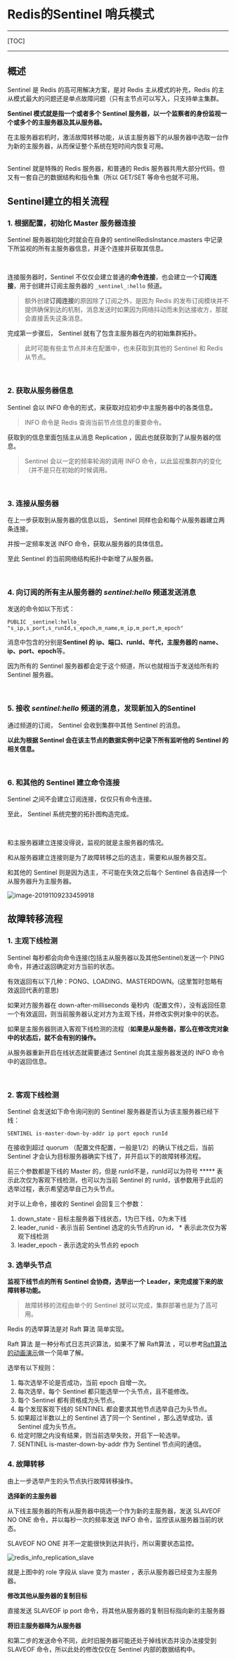 # Redis的Sentinel 哨兵模式

---

[TOC]

---





##  概述

Sentinel 是 Redis 的高可用解决方案，是对 Redis 主从模式的补充，Redis 的主从模式最大的问题还是单点故障问题（只有主节点可以写入，只支持单主集群。

**Sentinel 模式就是指一个或者多个 Sentinel 服务器，以一个监察者的身份监视一个或多个的主服务器及其从服务器。**

在主服务器宕机时，激活故障转移功能，从该主服务器下的从服务器中选取一台作为新的主服务器，从而保证整个系统在短时间内恢复可用。

<br>Sentinel 就是特殊的 Redis 服务器，和普通的 Redis 服务器共用大部分代码，但又有一套自己的数据结构和指令集（所以 GET/SET 等命令也就不可用。



## Sentinel建立的相关流程

### 1. 根据配置，初始化 Master 服务器连接

 Sentinel 服务器初始化时就会在自身的 sentinelRedisInstance.masters 中记录下所监视的所有主服务器信息，并逐个连接并获取其信息。

<br>

连接服务器时，Sentinel 不仅仅会建立普通的**命令连接**，也会建立一个**订阅连接**，用于创建并订阅主服务器的 `_sentinel_:hello` 频道。

> 额外创建**订阅连接**的原因除了订阅之外，是因为 Redis 的发布订阅模块并不提供确保到达的机制，消息发送时如果因为网络抖动而未到达接收方，那就会直接丢失这条消息。

完成第一步骤后， Sentinel 就有了包含主服务器在内的初始集群拓扑。

> 此时可能有些主节点并未在配置中，也未获取到其他的 Sentinel 和 Redis 从节点。

<br>

### 2. 获取从服务器信息

 Sentinel 会以 INFO 命令的形式，来获取对应初步中主服务器中的各类信息。

> INFO 命令是 Redis 查询当前节点信息的重要命令。

获取到的信息里面包括主从消息 Replication ，因此也就获取到了从服务器的信息。 

> Sentinel 会以一定的频率轮询的调用 INFO 命令，以此监视集群内的变化（并不是只在初始的时候调用。

<br>

### 3. 连接从服务器

 在上一步获取到从服务器的信息以后， Sentinel 同样也会和每个从服务器建立两条连接。

并按一定频率发送 INFO 命令，获取从服务器的具体信息。

至此 Sentinel 的当前网络结构拓扑中新增了从服务器。

<br>

### 4. 向订阅的所有主从服务器的 _sentinel:hello_ 频道发送消息

发送的命令如以下形式：

```
PUBLIC _sentinel:hello_  "s_ip,s_port,s_runId,s_epoch,m_name,m_ip,m_port,m_epoch"
```

消息中包含的分别是**Sentinel 的 ip、端口、runId、年代，主服务器的 name、ip、port、epoch**等。

因为所有的 Sentinel 服务器都会定于这个频道，所以也就相当于发送给所有的 Sentinel 服务器。

<br>

### 5. 接收 _sentinel:hello_ 频道的消息，发现新加入的Sentinel

通过频道的订阅， Sentinel 会收到集群中其他 Sentinel 的消息。

**以此为根据 Sentinel 会在该主节点的数据实例中记录下所有监听他的 Sentinel 的相关信息。**

<br>

### 6. 和其他的 Sentinel 建立命令连接

 Sentinel 之间不会建立订阅连接，仅仅只有命令连接。

至此， Sentinel 系统完整的拓扑图构造完成。

<br>

和主服务器建立连接没得说，监视的就是主服务器的情况。

和从服务器建立连接则是为了故障转移之后的选主，需要和从服务器交互。

和其他的 Sentinel 则是因为选主，不可能在失效之后每个 Sentinel 各自选择一个从服务器升为主服务器。

![image-20191109233459918](assets/Sentinel%E7%BB%93%E6%9E%84-1633570372358.png)



## 故障转移流程

### 1. 主观下线检测

Sentinel 每秒都会向命令连接(包括主从服务器以及其他Sentinel)发送一个 PING 命令，并通过返回确定对方当前的状态。

有效返回有以下几种：PONG、LOADING、MASTERDOWN。(这里暂时忽略有效返回代表的意思)

如果对方服务器在 down-after-milliseconds 毫秒内（配置文件），没有返回任意一个有效返回，则当前服务器认定对方为主观下线，并修改实例对象中的状态。

如果是主服务器则进入客观下线检测的流程（**如果是从服务器，那么在修改完对象中的状态后，就不会有别的操作。**

从服务器重新开启在线状态就需要通过 Sentinel 向其主服务器发送的 INFO 命令中的返回信息。

<br>

### 2. 客观下线检测

 Sentinel 会发送如下命令询问别的 Sentinel 服务器是否认为该主服务器已经下线：

```
SENTINEL is-master-down-by-addr ip port epoch runId
```

在接收到超过 quorum （配置文件配置，一般是1/2）的确认下线之后，当前 Sentinel 才会认为目标服务器确实下线了，并开启以下的故障转移流程。

前三个参数都是下线的 Master 的，但是 runId不是，runId可以为符号 ***** 表示此次仅为客观下线检测，也可以为当前 Sentinel 的 runId，该参数用于此后的选举过程，表示希望选举自己为头节点。

对于以上命令，接收的 Sentinel 会回复三个参数：

1.  down_state    -   目标主服务器下线状态，1为已下线，0为未下线
2.  leader_runid   -   表示当前 Sentinel 选定的头节点的run id， * 表示此次仅为客观下线检测
3.  leader_epoch   -   表示选定的头节点的 epoch



### 3. 选举头节点

**监视下线节点的所有 Sentinel 会协商，选举出一个 Leader，来完成接下来的故障转移功能。**

> 故障转移的流程由单个的 Sentinel 就可以完成，集群部署也是为了高可用。

Redis 的选举算法是对 Raft 算法 简单实现。

Raft 算法 是一种分布式日志共识算法，如果不了解 Raft算法 ，可以参考[Raft算法的动画演示](http://thesecretlivesofdata.com/raft/)做一个简单了解。

选举有以下规则：

1. 每次选举不论是否成功，当前 epoch 自增一次。
2. 每次选举，每个 Sentinel 都只能选举一个头节点，且不能修改。
3. 每个 Sentinel 都有资格成为头节点。
4. 每个发现客观下线的 SENTINEL 都会要求其他节点选举自己为头节点。
5. 如果超过半数以上的 Sentinel 选了同一个 Sentinel ，那么选举成功，该 Sentinel 成为头节点。
6. 给定时限之内没有结果，则当前选举失败，开启下一轮选举。
7.  SENTINEL is-master-down-by-addr 作为 Sentinel 节点间的通信。



### 4. 故障转移

由上一步选举产生的头节点执行故障转移操作。



**选择新的主服务器**

从下线主服务器的所有从服务器中挑选一个作为新的主服务器，发送 SLAVEOF NO ONE 命令，并以每秒一次的频率发送 INFO 命令，监控该从服务器当前的状态。

 SLAVEOF NO ONE 并不一定能很快到达并执行，所以需要状态监控。

![redis_info_replication_slave](assets/redis_info_replication_master.png)

就是上图中的 role 字段从 slave 变为 master ，表示从服务器已经变为主服务器。

**修改其他从服务器的复制目标**

直接发送 SLAVEOF ip port 命令，将其他从服务器的复制目标指向新的主服务器

**将旧主服务器降为从服务器**

和第二步的发送命令不同，此时旧服务器可能还处于掉线状态并没办法接受到 SLAVEOF 命令，所以此处的修改仅仅在 Sentinel 内部的数据结构中。


